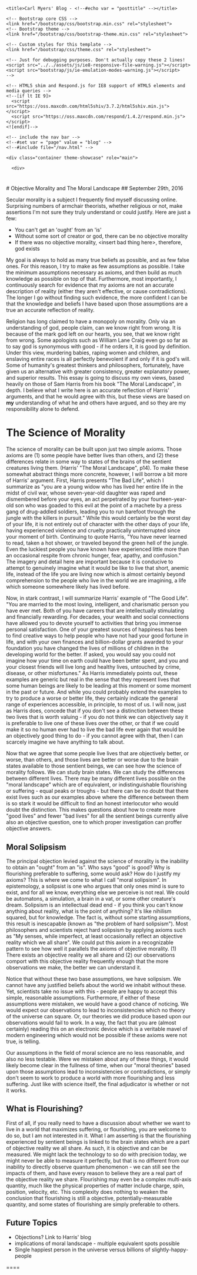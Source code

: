 <!DOCTYPE html>
<html lang="en">
  <head>
    <meta charset="utf-8">
    <meta http-equiv="X-UA-Compatible" content="IE=edge">
    <meta name="viewport" content="width=device-width, initial-scale=1">
    <!-- The above 3 meta tags *must* come first in the head; any other head content must come *after* these tags -->
    <meta name="description" content="">
    <meta name="author" content="">
    <link rel="icon" href="/favicon.ico">

	<title>Carl Myers' Blog - <!--#echo var = "posttitle" --></title>

    <!-- Bootstrap core CSS -->
    <link href="/bootstrap/css/bootstrap.min.css" rel="stylesheet">
    <!-- Bootstrap theme -->
    <link href="/bootstrap/css/bootstrap-theme.min.css" rel="stylesheet">

    <!-- Custom styles for this template -->
    <link href="/bootstrap/css/theme.css" rel="stylesheet">

    <!-- Just for debugging purposes. Don't actually copy these 2 lines!
    <script src="../../assets/js/ie8-responsive-file-warning.js"></script>
    <script src="bootstrap/js/ie-emulation-modes-warning.js"></script>
    -->

    <!-- HTML5 shim and Respond.js for IE8 support of HTML5 elements and media queries -->
    <!--[if lt IE 9]>
      <script src="https://oss.maxcdn.com/html5shiv/3.7.2/html5shiv.min.js"></script>
      <script src="https://oss.maxcdn.com/respond/1.4.2/respond.min.js"></script>
    <![endif]-->
  </head>

  <body role="document">

	<!-- include the nav bar -->
	<!--#set var = "page" value = "blog" -->
	<!--#include file="/nav.html" -->

    <div class="container theme-showcase" role="main">

      <div>

<h1><!--#echo var = "posttitle" --></h1>
<h2><!--#echo var = "postdate" --></h2>
# Objective Morality and The Moral Landscape
## September 29th, 2016

Secular morality is a subject I frequently find myself discussing online.  Surprising numbers of armchair theorists, whether religious or not, make assertions I'm not sure they truly understand or could justify.  Here are just a few:
* You can't get an 'ought' from an 'is'</li>
* Without some sort of creator or god, there can be no objective morality</li>
* If there was no objective morality, &lt;insert bad thing here&gt;, therefore, god exists</li>

My goal is always to hold as many true beliefs as possible, and as few false
ones.  For this reason, I try to make as few assumptions as possible.  I take
the minimum assumptions necessary as axioms, and then build as much knowledge
as possible on top of that.  Furthermore, most importantly, I continuously
search for evidence that my axioms are not an accurate description of reality
(either they aren't effective, or cause contradictions).  The longer I go
without finding such evidence, the more confident I can be that the knowledge
and beliefs I have based upon those assumptions are a true an accurate
reflection of reality.

Religion has long claimed to have a monopoly on morality.  Only via an
understanding of god, people claim, can we know right from wrong.  It is
because of the mark god left on our hearts, you see, that we know right from
wrong.  Some apologists such as William Lane Craig even go so far as to say god
is synonymous with good - if he orders it, it is good by definition.  Under
this view, murdering babies, raping women and children, and enslaving entire
races is all perfectly benevolent if and only if it is god's will.  Some of
humanity's greatest thinkers and philosophers, fortunately, have given us an
alternative with greater consistency, greater explanatory power, and superior
results.  This essay is going to discuss my own views, based heavily on those
of Sam Harris from his book "The Moral Landscape", in depth.  I believe what I
write here is an accurate reflection of Harris' arguments, and that he would
agree with this, but these views are based on **my** understanding of what
he and others have argued, and so they are my responsibility alone to defend.

## <h1>The Science of Morality</h1>

The science of morality can be built upon just two simple axioms.  Those axioms
are (1) some people have better lives than others, and (2) these differences
relate in some way to states of the brains of the sentient creatures living
them.  (Harris' "The Moral Landscape", p14).  To make these somewhat abstract
things more concrete, however, I will borrow a bit more of Harris' argument.
First, Harris presents "The Bad Life", which I summarize as "you are a young
widow who has lived her entire life in the midst of civil war, whose
seven-year-old daughter was raped and dismembered before your eyes, an act
perpetrated by your fourteen-year-old son who was goaded to this evil at the
point of a machete by a press gang of drug-addled soldiers, leading you to run
barefoot through the jungle with the killers in pursuit."  While this would
certainly be the worst day of your life, it is not entirely out of character
with the other days of your life, having experienced violence and cruelty
practically uninterrupted since your moment of birth.  Continuing to quote
Harris, "You have never learned to read, taken a hot shower, or traveled beyond
the green hell of the jungle.  Even the luckiest people you have known have
experienced little more than an occasional respite from chronic hunger, fear,
apathy, and confusion."  The imagery and detail here are important because it
is conducive to attempt to genuinely imagine what it would be like to live that
short, anemic life, instead of the life you are living now which is almost
certainly beyond comprehension to the people who live in the world we are
imagining, a life which someone somewhere likely has lived before.

Now, in stark contrast, I will summarize Harris' example of "The Good Life".
"You are married to the most loving, intelligent, and charismatic person you
have ever met.  Both of you have careers that are intellectually stimulating
and financially rewarding.  For decades, your wealth and social connections
have allowed you to devote yourself to activities that bring you immense
personal satisfaction. One of your greatest sources of happiness has been to
find creative ways to help people who have not had your good fortune in life,
and with your own finances and billion-dollar grants awarded to your foundation
you have changed the lives of millions of children in the developing world for
the better.  If asked, you would say you could not imagine how your time on
earth could have been better spent, and you and your closest friends will live
long and healthy lives, untouched by crime, disease, or other misfortunes."  As
Harris immediately points out, these examples are generic but real in the sense
that they represent lives that some human beings are likely to be leading at
this moment or some moment in the past or future.  And while you could probably
extend the examples to try to produce a worse or better life, they certainly
indicate the general range of experiences accessible, in principle, to most of
us.  I will now, just as Harris does, concede that if you don't see a
distinction between these two lives that is worth valuing - if you do not think
we can objectively say it is preferable to live one of these lives over the
other, or that if we could make it so no human ever had to live the bad life
ever again that would be an objectively good thing to do - if you cannot agree
with that, then I can scarcely imagine we have anything to talk about.

Now that we agree that some people live lives that are objectively better, or
worse, than others, and those lives are better or worse due to the brain states
available to those sentient beings, we can see how the science of morality
follows.  We can study brain states.  We can study the differences between
different lives.  There may be many different lives possible on the "moral
landscape" which are of equivalent, or indistinguishable flourishing or
suffering - equal peaks or troughs - but there can be no doubt that there exist
lives such as our examples above where the difference between them is so stark
it would be difficult to find an honest interlocutor who would doubt the
distinction.  This makes questions about how to create more "good lives" and
fewer "bad lives" for all the sentient beings currently alive also an objective
question, one to which proper investigation can proffer objective answers.

## Moral Solipsism

The principal objection levied against the science of morality is the inability
to obtain an "ought" from an "is".  Who says "good" is good?  Why is
flourishing preferable to suffering, some would ask?  How do I justify my
axioms?  This is where we come to what I call "moral solipsism".  In
epistemology, a solipsist is one who argues that only ones mind is sure to
exist, and for all we know, everything else we perceive is not real.  We could
be automatons, a simulation, a brain in a vat, or some other creature's dream.
Solipsism is an intellectual dead end - if you think you can't know anything
about reality, what is the point of anything?  It's like nihilism squared, but
for knowledge.  The fact is, without some starting assumptions, this result is
inescapable (known as "the problem of hard solipsism").  Most philosophers and
scientists reject hard solipsism by applying axioms such as "My senses, while
imperfect, at least occasionally reflect an objective reality which we all
share".  We could put this axiom in a recognizable pattern to see how well it
parallels the axioms of objective morality.  (1) There exists an objective
reality we all share and (2) our observations comport with this objective
reality frequently enough that the more observations we make, the better we can
understand it.

Notice that without these two base assumptions, we have solipsism.  We cannot
have any justified beliefs about the world we inhabit without these.  Yet,
scientists take no issue with this - people are happy to accept this simple,
reasonable assumptions.  Furthermore, if either of these assumptions were
mistaken, we would have a good chance of noticing.  We would expect our
observations to lead to inconsistencies which no theory of the universe can
square.  Or, our theories we did produce based upon our observations would fail
to work.  In a way, the fact that you are (almost certainly) reading this on an
electronic device which is a veritable mavel of modern engineering which would
not be possible if these axioms were not true, is telling.

Our assumptions in the field of moral science are no less reasonable, and also
no less testable.  Were we mistaken about any of these things, it would likely
become clear in the fullness of time, when our "moral theories" based upon
those assumptions lead to inconsistencies or contradictions, or simply don't
seem to work to produce a world with more flourishing and less suffering.  Just
like with science itself, the final adjudicator is whether or not it works.

## What is Flourishing?

First of all, if you really need to have a discussion about whether we want to
live in a world that maximizes suffering, or flourishing, you are welcome to do
so, but I am not interested in it.  What I am asserting is that the flourishing
experienced by sentient beings is linked to the brain states which are a part
of objective reality we all share.  As such, it is objective and can be
measured.  We might lack the technology to so do with precision today, we might
never be able to measure it perfectly, but that is no different from our
inability to directly observe quantum phenomenon - we can still see the impacts
of them, and have every reason to believe they are a real part of the objective
reality we share.  Flourishing may even be a complex multi-axis quantity, much
like the physical properties of matter include charge, spin, position,
velocity, etc.  This complexity does nothing to weaken the conclusion that
flourishing is still a objective, potentially-measurable quantity, and some
states of flourishing are simply preferable to others.

## Future Topics
* Objections? Link to Harris' blog
* implications of moral landscape - multiple equivalent spots possible
* Single happiest person in the universe versus billions of slightly-happy-people


====

